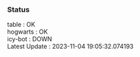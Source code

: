 ### Status


table : OK  
hogwarts : OK  
icy-bot : DOWN  
Latest Update : 2023-11-04 19:05:32.074193
